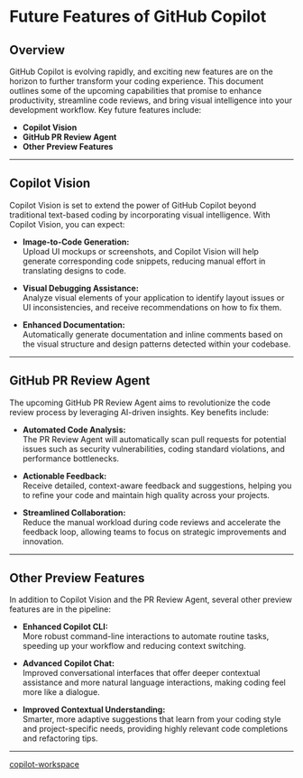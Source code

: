 # Future Features of GitHub Copilot

## Overview

GitHub Copilot is evolving rapidly, and exciting new features are on the horizon to further transform your coding experience. This document outlines some of the upcoming capabilities that promise to enhance productivity, streamline code reviews, and bring visual intelligence into your development workflow. Key future features include:

- **Copilot Vision**
- **GitHub PR Review Agent**
- **Other Preview Features**

---

## Copilot Vision

Copilot Vision is set to extend the power of GitHub Copilot beyond traditional text-based coding by incorporating visual intelligence. With Copilot Vision, you can expect:

- **Image-to-Code Generation:**  
  Upload UI mockups or screenshots, and Copilot Vision will help generate corresponding code snippets, reducing manual effort in translating designs to code.

- **Visual Debugging Assistance:**  
  Analyze visual elements of your application to identify layout issues or UI inconsistencies, and receive recommendations on how to fix them.

- **Enhanced Documentation:**  
  Automatically generate documentation and inline comments based on the visual structure and design patterns detected within your codebase.

---

## GitHub PR Review Agent

The upcoming GitHub PR Review Agent aims to revolutionize the code review process by leveraging AI-driven insights. Key benefits include:

- **Automated Code Analysis:**  
  The PR Review Agent will automatically scan pull requests for potential issues such as security vulnerabilities, coding standard violations, and performance bottlenecks.

- **Actionable Feedback:**  
  Receive detailed, context-aware feedback and suggestions, helping you to refine your code and maintain high quality across your projects.

- **Streamlined Collaboration:**  
  Reduce the manual workload during code reviews and accelerate the feedback loop, allowing teams to focus on strategic improvements and innovation.

---

## Other Preview Features

In addition to Copilot Vision and the PR Review Agent, several other preview features are in the pipeline:

- **Enhanced Copilot CLI:**  
  More robust command-line interactions to automate routine tasks, speeding up your workflow and reducing context switching.

- **Advanced Copilot Chat:**  
  Improved conversational interfaces that offer deeper contextual assistance and more natural language interactions, making coding feel more like a dialogue.

- **Improved Contextual Understanding:**  
  Smarter, more adaptive suggestions that learn from your coding style and project-specific needs, providing highly relevant code completions and refactoring tips.

---

[copilot-workspace]("https://githubnext.com/projects/copilot-workspace")
